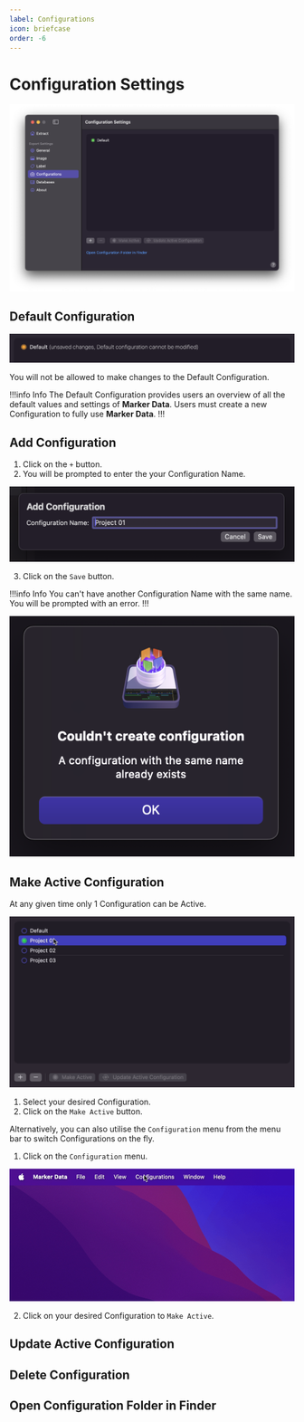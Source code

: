 ```yaml
---
label: Configurations
icon: briefcase
order: -6
---
```

# Configuration Settings

![Configuration Settings](/assets/md-configuration-settings.png)

## Default Configuration

![Default Configuration](/assets/md-configuration-settings_01.png)

You will not be allowed to make changes to the Default Configuration.

!!!info Info
The Default Configuration provides users an overview of all the default values and settings of **Marker Data**. Users must create a new Configuration to fully use **Marker Data**.
!!!

## Add Configuration

1. Click on the `+` button.
2. You will be prompted to enter the your Configuration Name.

![Default Configuration](/assets/md-configuration-settings_02.png)

3. Click on the `Save` button.

!!!info Info
You can't have another Configuration Name with the same name. You will be prompted with an error.
!!!

![Couldn't create configuration](/assets/md-configuration-settings_03.png)

## Make Active Configuration

At any given time only 1 Configuration can be Active.

![Active Configuration](/assets/md-configuration-settings_04.gif)

1. Select your desired Configuration.
2. Click on the `Make Active` button.

Alternatively, you can also utilise the `Configuration` menu from the menu bar to switch Configurations on the fly.

1. Click on the `Configuration` menu.

![Configuration Menu](/assets/md-configuration-settings_05.gif)

2. Click on your desired Configuration to `Make Active`.

## Update Active Configuration

## Delete Configuration

## Open Configuration Folder in Finder